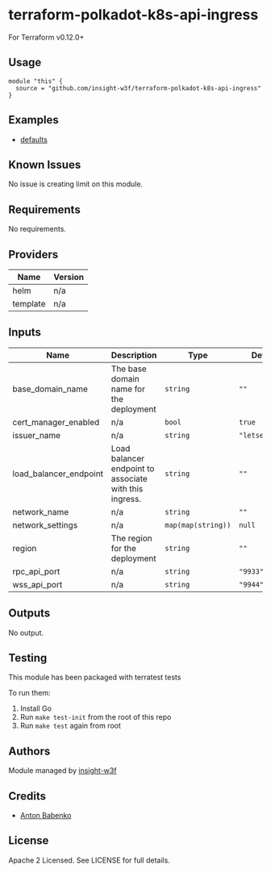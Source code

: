 # terraform-polkadot-k8s-api-ingress

For Terraform v0.12.0+

## Usage

```hcl-terraform
module "this" {
  source = "github.com/insight-w3f/terraform-polkadot-k8s-api-ingress"
}
```
## Examples

- [defaults](https://github.com/insight-w3f/terraform-polkadot-k8s-api-ingress/tree/master/examples/defaults)

## Known  Issues
No issue is creating limit on this module.

<!-- BEGINNING OF PRE-COMMIT-TERRAFORM DOCS HOOK -->
## Requirements

No requirements.

## Providers

| Name | Version |
|------|---------|
| helm | n/a |
| template | n/a |

## Inputs

| Name | Description | Type | Default | Required |
|------|-------------|------|---------|:--------:|
| base\_domain\_name | The base domain name for the deployment | `string` | `""` | no |
| cert\_manager\_enabled | n/a | `bool` | `true` | no |
| issuer\_name | n/a | `string` | `"letsencrypt"` | no |
| load\_balancer\_endpoint | Load balancer endpoint to associate with this ingress. | `string` | `""` | no |
| network\_name | n/a | `string` | `""` | no |
| network\_settings | n/a | `map(map(string))` | `null` | no |
| region | The region for the deployment | `string` | `""` | no |
| rpc\_api\_port | n/a | `string` | `"9933"` | no |
| wss\_api\_port | n/a | `string` | `"9944"` | no |

## Outputs

No output.

<!-- END OF PRE-COMMIT-TERRAFORM DOCS HOOK -->

## Testing
This module has been packaged with terratest tests

To run them:

1. Install Go
2. Run `make test-init` from the root of this repo
3. Run `make test` again from root

## Authors

Module managed by [insight-w3f](https://github.com/insight-w3f)

## Credits

- [Anton Babenko](https://github.com/antonbabenko)

## License

Apache 2 Licensed. See LICENSE for full details.